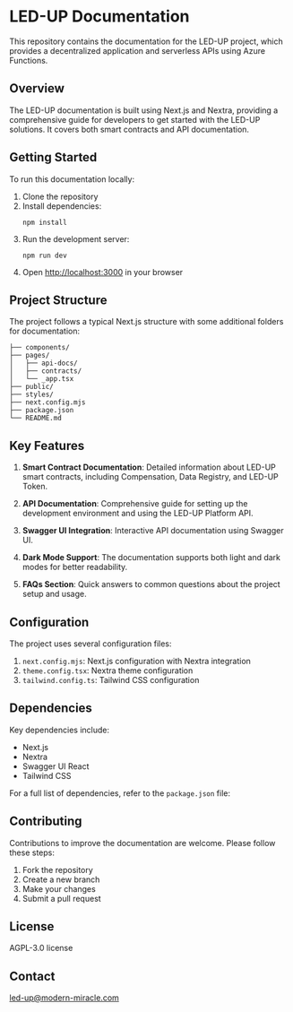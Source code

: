# LED-UP Documentation

This repository contains the documentation for the LED-UP project, which provides a decentralized application and serverless APIs using Azure Functions.

## Overview

The LED-UP documentation is built using Next.js and Nextra, providing a comprehensive guide for developers to get started with the LED-UP solutions. It covers both smart contracts and API documentation.

## Getting Started

To run this documentation locally:

1. Clone the repository
2. Install dependencies:
   ```
   npm install
   ```
3. Run the development server:
   ```
   npm run dev
   ```
4. Open [http://localhost:3000](http://localhost:3000) in your browser

## Project Structure

The project follows a typical Next.js structure with some additional folders for documentation:

```
├── components/
├── pages/
│   ├── api-docs/
│   ├── contracts/
│   └── _app.tsx
├── public/
├── styles/
├── next.config.mjs
├── package.json
└── README.md
```

## Key Features

1. **Smart Contract Documentation**: Detailed information about LED-UP smart contracts, including Compensation, Data Registry, and LED-UP Token.

2. **API Documentation**: Comprehensive guide for setting up the development environment and using the LED-UP Platform API.

3. **Swagger UI Integration**: Interactive API documentation using Swagger UI.

4. **Dark Mode Support**: The documentation supports both light and dark modes for better readability.

5. **FAQs Section**: Quick answers to common questions about the project setup and usage.

## Configuration

The project uses several configuration files:

1. `next.config.mjs`: Next.js configuration with Nextra integration
2. `theme.config.tsx`: Nextra theme configuration
3. `tailwind.config.ts`: Tailwind CSS configuration

## Dependencies

Key dependencies include:

- Next.js
- Nextra
- Swagger UI React
- Tailwind CSS

For a full list of dependencies, refer to the `package.json` file:

## Contributing

Contributions to improve the documentation are welcome. Please follow these steps:

1. Fork the repository
2. Create a new branch
3. Make your changes
4. Submit a pull request

## License

AGPL-3.0 license

## Contact

led-up@modern-miracle.com



